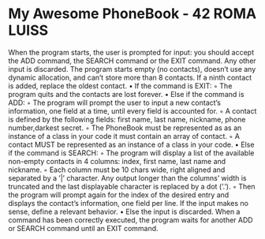 # My Awesome PhoneBook - 42 ROMA LUISS

When the program starts, the user is prompted for input: you should accept the ADD command, the SEARCH command or the EXIT command. Any other input is discarded.
The program starts empty (no contacts), doesn’t use any dynamic allocation, and can’t store more than 8 contacts. If a ninth contact is added, replace the oldest contact.
• If the command is EXIT:
 ◦ The program quits and the contacts are lost forever.
• Else if the command is ADD:
 ◦ The program will prompt the user to input a new contact’s information, one field at a time, until every field is accounted for.
 ◦ A contact is defined by the following fields: first name, last name, nickname, phone number,darkest secret.
 ◦ The PhoneBook must be represented as as an instance of a class in your code it must contain an array of contact.
 ◦ A contact MUST be represented as an instance of a class in your code.
• Else if the command is SEARCH:
 ◦ The program will display a list of the available non-empty contacts in 4 columns: index, first name, last name and nickname.
 ◦ Each column must be 10 chars wide, right aligned and separated by a ’|’ character. Any output longer than the columns’ width is truncated and the last displayable character is replaced by a dot (’.’).
 ◦ Then the program will prompt again for the index of the desired entry and displays the contact’s information, one field per line. If the input makes no sense, define a relevant behavior.
• Else the input is discarded.
When a command has been correctly executed, the program waits for another ADD or SEARCH command until an EXIT command.

